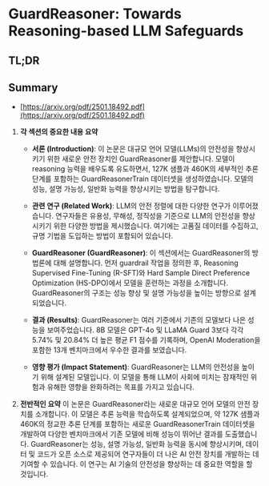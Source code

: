 # GuardReasoner: Towards Reasoning-based LLM Safeguards
## TL;DR
## Summary
- [https://arxiv.org/pdf/2501.18492.pdf](https://arxiv.org/pdf/2501.18492.pdf)

1. **각 섹션의 중요한 내용 요약**

   - **서론 (Introduction)**:
     이 논문은 대규모 언어 모델(LLMs)의 안전성을 향상시키기 위한 새로운 안전 장치인 GuardReasoner를 제안합니다. 모델이 reasoning 능력을 배우도록 유도하면서, 127K 샘플과 460K의 세부적인 추론 단계를 포함하는 GuardReasonerTrain 데이터셋을 생성하였습니다. 모델의 성능, 설명 가능성, 일반화 능력을 향상시키는 방법을 탐구합니다.

   - **관련 연구 (Related Work)**:
     LLM의 안전 정렬에 대한 다양한 연구가 이루어졌습니다. 연구자들은 유용성, 무해성, 정직성을 기준으로 LLM의 안전성을 향상시키기 위한 다양한 방법을 제시했습니다. 여기에는 고품질 데이터를 수집하고, 규명 기법을 도입하는 방법이 포함되어 있습니다.

   - **GuardReasoner (GuardReasoner)**:
     이 섹션에서는 GuardReasoner의 방법론에 대해 설명합니다. 먼저 guardrail 작업을 정의한 후, Reasoning Supervised Fine-Tuning (R-SFT)와 Hard Sample Direct Preference Optimization (HS-DPO)에서 모델을 훈련하는 과정을 소개합니다. GuardReasoner의 구조는 성능 향상 및 설명 가능성을 높이는 방향으로 설계되었습니다.

   - **결과 (Results)**:
     GuardReasoner는 여러 기준에서 기존의 모델보다 나은 성능을 보여주었습니다. 8B 모델은 GPT-4o 및 LLaMA Guard 3보다 각각 5.74% 및 20.84% 더 높은 평균 F1 점수를 기록하며, OpenAI Moderation을 포함한 13개 벤치마크에서 우수한 결과를 보였습니다.

   - **영향 평가 (Impact Statement)**:
     GuardReasoner는 LLM의 안전성을 높이기 위해 설계된 모델입니다. 이 모델을 통해 LLM이 사회에 미치는 잠재적인 위험과 유해한 영향을 완화하려는 목표를 가지고 있습니다.

2. **전반적인 요약**
   이 논문은 GuardReasoner라는 새로운 대규모 언어 모델의 안전 장치를 소개합니다. 이 모델은 추론 능력을 학습하도록 설계되었으며, 약 127K 샘플과 460K의 정교한 추론 단계를 포함하는 새로운 GuardReasonerTrain 데이터셋을 개발하여 다양한 벤치마크에서 기존 모델에 비해 성능이 뛰어난 결과를 도출했습니다. GuardReasoner는 성능, 설명 가능성, 일반화 능력을 동시에 향상시키며, 데이터 및 코드가 오픈 소스로 제공되어 연구자들이 더 나은 AI 안전 장치를 개발하는 데 기여할 수 있습니다. 이 연구는 AI 기술의 안전성을 향상하는 데 중요한 역할을 할 것입니다.